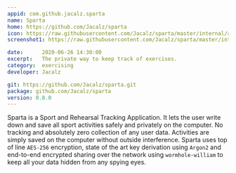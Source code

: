 ```yaml
---
appid: com.github.jacalz.sparta
name: Sparta
home: https://github.com/Jacalz/sparta
icon: https://raw.githubusercontent.com/Jacalz/sparta/master/internal/assets/icon-512.png
screenshot1: https://raw.githubusercontent.com/Jacalz/sparta/master/internal/assets/screenshot.png

date:      2020-06-26 14:30:00
excerpt:   The private way to keep track of exercises.
category:  exercising
developer: Jacalz

git: https://github.com/Jacalz/sparta.git
package: github.com/Jacalz/sparta
version: 0.8.0
---
```


Sparta is a Sport and Rehearsal Tracking Application. It lets the user write down and save all sport activities safely and privately on the computer. No tracking and absolutely zero collection of any user data. Activities are simply saved on the computer without outside interference. Sparta uses top of line `AES-256` encryption, state of the art key derivation using `Argon2` and end-to-end encrypted sharing over the network using `wormhole-william` to keep all your data hidden from any spying eyes.

